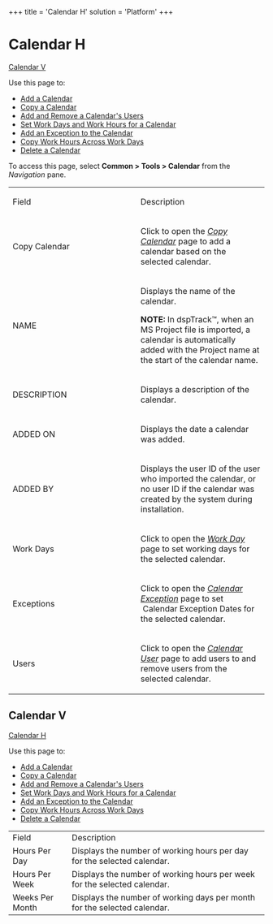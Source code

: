 +++
title = 'Calendar H'
solution = 'Platform'
+++

# Calendar H

[Calendar V](#Calendar_V)

<div class="use">

Use this page to:

  - [Add a Calendar](../Use_Cases/Add_a_Calendar.htm)
  - [Copy a Calendar](../Use_Cases/Copy_a_Calendar.htm)
  - [Add and Remove a Calendar's
    Users](../Use_Cases/Add_and_Remove_a_Calendars_Users.htm)
  - [Set Work Days and Work Hours for a
    Calendar](../Use_Cases/SetWorkDysHrsCalendar.htm)
  - [Add an Exception to the
    Calendar](../Use_Cases/Add_an_Exception_to_the_Calendar.htm)
  - [Copy Work Hours Across Work
    Days](../Use_Cases/Copy_Work_Hours_Across_Work_Days.htm)
  - [Delete a Calendar](../Use_Cases/Delete_a_Calendar.htm)

</div>

To access this page, select <span style="font-weight: bold;">Common \>
Tools \> Calendar</span> from the
<span style="font-style: italic;">Navigation</span> pane.

<table>
<colgroup>
<col style="width: 50%" />
<col style="width: 50%" />
</colgroup>
<tbody>
<tr class="odd">
<td><p>Field</p></td>
<td><p>Description</p></td>
</tr>
<tr class="even">
<td><p>Copy Calendar</p></td>
<td><p>Click to open the <em><a href="Copy_Calendar.htm">Copy Calendar</a></em> page to add a calendar based on the selected calendar.</p></td>
</tr>
<tr class="odd">
<td><p>NAME</p></td>
<td><p>Displays the name of the calendar.</p>
<p><strong>NOTE:</strong> In dspTrack™, when an MS Project file is imported, a calendar is automatically added with the Project name at the start of the calendar name.</p></td>
</tr>
<tr class="even">
<td><p>DESCRIPTION</p></td>
<td><p>Displays a description of the calendar.</p></td>
</tr>
<tr class="odd">
<td><p>ADDED ON</p></td>
<td><p>Displays the date a calendar was added.</p></td>
</tr>
<tr class="even">
<td><p>ADDED BY</p></td>
<td><p>Displays the user ID of the user who imported the calendar, or no user ID if the calendar was created by the system during installation.</p></td>
</tr>
<tr class="odd">
<td><p>Work Days</p></td>
<td><p>Click to open the <em><a href="Work_Day.htm">Work Day</a></em> page to set working days for the selected calendar.</p></td>
</tr>
<tr class="even">
<td><p>Exceptions</p></td>
<td><p>Click to open the <em><a href="Calendar_Exception.htm">Calendar Exception</a></em> page to set <span> </span>Calendar Exception Dates for the selected calendar.</p></td>
</tr>
<tr class="odd">
<td><p>Users</p></td>
<td><p>Click to open the <em><a href="Calendar_User.htm">Calendar User</a></em> page to add users to and remove users from the selected calendar.</p></td>
</tr>
</tbody>
</table>

## <span id="Calendar_V"></span>Calendar V

[Calendar H](Calendar.htm)

<div class="use">

Use this page to:

  - [Add a Calendar](../Use_Cases/Add_a_Calendar.htm)
  - [Copy a Calendar](../Use_Cases/Copy_a_Calendar.htm)
  - [Add and Remove a Calendar's
    Users](../Use_Cases/Add_and_Remove_a_Calendars_Users.htm)
  - [Set Work Days and Work Hours for a
    Calendar](../Use_Cases/SetWorkDysHrsCalendar.htm)
  - [Add an Exception to the
    Calendar](../Use_Cases/Add_an_Exception_to_the_Calendar.htm)
  - [Copy Work Hours Across Work
    Days](../Use_Cases/Copy_Work_Hours_Across_Work_Days.htm)
  - [Delete a
Calendar](../Use_Cases/Delete_a_Calendar.htm)

</div>

|                 |                                                                          |
| --------------- | ------------------------------------------------------------------------ |
| Field           | Description                                                              |
| Hours Per Day   | Displays the number of working hours per day for the selected calendar.  |
| Hours Per Week  | Displays the number of working hours per week for the selected calendar. |
| Weeks Per Month | Displays the number of working days per month for the selected calendar. |

